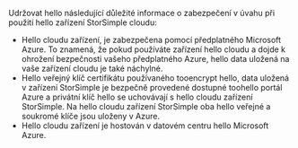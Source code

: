 <!--alkohli 02/21/2017 cloud appliance security-->

Udržovat hello následující důležité informace o zabezpečení v úvahu při použití hello zařízení StorSimple cloudu:

* Hello cloudu zařízení, je zabezpečena pomocí předplatného Microsoft Azure. To znamená, že pokud používáte zařízení hello cloudu a dojde k ohrožení bezpečnosti vašeho předplatného Azure, hello data uložená na vaše zařízení cloudu je také náchylné.
* Hello veřejný klíč certifikátu používaného tooencrypt hello, data uložená v zařízení StorSimple je bezpečně provedené dostupné toohello portál Azure a privátní klíč hello se uchovávají s hello cloudu zařízení StorSimple. Na hello cloudu zařízení StorSimple oba hello veřejné a soukromé klíče jsou uloženy v Azure.
* Hello cloudu zařízení je hostován v datovém centru hello Microsoft Azure.

